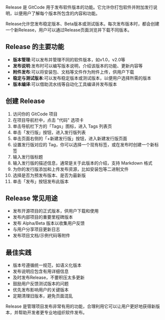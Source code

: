 Release 是 GitCode 用于发布软件版本的功能。它允许你打包软件并附加发行说明，以便用户了解每个版本所包含的内容和功能。 

Release允许您发布稳定版本、Beta版本或测试版本。每次发布版本时，都会创建一个新Release，用户可以通过Release页面浏览并下载不同版本。

## Release 的主要功能

- **版本管理**:可以发布并管理不同的软件版本，如v1.0，v2.0等
- **发布说明**:发布时可以编写版本说明，介绍该版本的功能、更新内容等
- **附件发布**:可以将安装包、文档等文件作为附件上传，供用户下载
- **稳定与测试版本**:可以发布稳定版本或测试版本，以便用户选择所需的版本
- **版本编译**:可以借助流水线等自动化工具编译并发布版本

## 创建 Release

1. 访问你的 GitCode 项目
2. 在项目导航栏中，点击 "代码" 选项卡
3. 单击导航栏下方的「Tags」图标，进入 Tags 列表页
4. 单击「发行版」按钮，进入发行版列表
5. 单击页面右侧的「+新建发行版」按钮，进入新建发行版页面
6. 设置发行版对应的 Tag，你可以选择一个现有标签，或在发布时创建一个新标签
7. 输入发行版标题
8. 输入发行版的描述信息，通常是关于此版本的介绍，支持 Markdown 格式
9. 为你的发行版添加和上传发布资源，比如安装包等二进制文件
10. 选择是否为预发布版本、是否为最新版
11. 单击「发布」按钮发布此版本

## Release 常见用途

- 发布开源项目的正式版本，供用户下载和使用
- 发布内部项目的重要里程碑版本
- 发布 Alpha/Beta 版本以收集用户反馈
- 与用户分享项目更新日志
- 发布项目文档/示例代码等附件

## 最佳实践

- 版本号遵循统一规范，如语义化版本
- 发布说明应包含有用详细信息
- 及时发布Release，不要积压太多更新
- 鼓励用户反馈测试版本的问题
- 优先发布影响用户的关键版本
- 定期清理旧版本，避免页面混乱

Release 是管理项目发布非常有用的功能，合理利用它可以让用户更好地获得新版本，并帮助开发者更专业地组织软件发布。